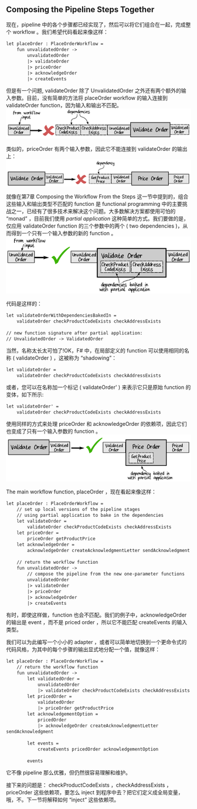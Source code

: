 ## Composing the Pipeline Steps Together

现在，pipeline 中的各个步骤都已经实现了，然后可以将它们组合在一起，完成整个 workflow 。我们希望代码看起来像这样：
```
let placeOrder : PlaceOrderWorkflow =
    fun unvalidatedOrder ->
        unvalidatedOrder
        |> validateOrder
        |> priceOrder
        |> acknowledgeOrder
        |> createEvents
```

但是有一个问题, validateOrder 除了 UnvalidatedOrder 之外还有两个额外的输入参数。目前，没有简单的方法将 placeOrder workflow 的输入连接到 validateOrder function，因为输入和输出不匹配。  
![image](./../images/workflow-input-validateOrder.png)  

类似的，priceOrder 有两个输入参数，因此它不能连接到 validateOrder 的输出上：  
![image](./../images/validateOrder-priceOrder.png)  

就像在第7章 Composing the Workflow From the Steps 这一节中提到的，组合这些输入和输出类型不匹配的 function 是 functional programming 中的主要挑战之一，已经有了很多技术来解决这个问题。大多数解决方案都使用可怕的 “monad” ，目前我们使用 *partial application* 这种简单的方式。我们要做的是，仅应用 validateOrder function 的三个参数中的两个 ( two dependencies )，从而得到一个只有一个输入参数的新的 function 。   
![image](./../images/validateOrder-partial-application.png)  

代码是这样的：
```
let validateOrderWithDependenciesBakedIn =
    validateOrder checkProductCodeExists checkAddressExists

// new function signature after partial application:
// UnvalidatedOrder -> ValidatedOrder
```
当然，名称太长太可怕了!OK，F# 中，在局部定义的 function 可以使用相同的名称 ( validateOrder ) ，这被称为 “shadowing”：
```
let validateOrder =
    validateOrder checkProductCodeExists checkAddressExists
```

或者，您可以在名称加一个标记 ( validateOrder' ) 来表示它只是原始 function 的变体，如下所示:
```
let validateOrder' =
    validateOrder checkProductCodeExists checkAddressExists
```

使用同样的方式来处理 priceOrder 和 acknowledgeOrder 的依赖项，因此它们也变成了只有一个输入参数的 function 。  
![image](./../images/priceOrder-partial-application.png)  

The main workflow function, placeOrder ，现在看起来像这样：
```
let placeOrder : PlaceOrderWorkflow =
    // set up local versions of the pipeline stages
    // using partial application to bake in the dependencies
    let validateOrder =
        validateOrder checkProductCodeExists checkAddressExists
    let priceOrder =
        priceOrder getProductPrice
    let acknowledgeOrder =
        acknowledgeOrder createAcknowledgmentLetter sendAcknowledgment

    // return the workflow function
    fun unvalidatedOrder ->
        // compose the pipeline from the new one-parameter functions
        unvalidatedOrder
        |> validateOrder
        |> priceOrder
        |> acknowledgeOrder
        |> createEvents
```

有时，即使这样做，function 也会不匹配。我们的例子中，acknowledgeOrder 的输出是 event ，而不是 priced order ，所以它不能匹配 createEvents 的输入类型。

我们可以为此编写一个小小的 adapter ，或者可以简单地切换到一个更命令式的代码风格，为其中的每个步骤的输出显式地分配一个值，就像这样：
```
let placeOrder : PlaceOrderWorkflow =
    // return the workflow function
    fun unvalidatedOrder ->
        let validatedOrder =
            unvalidatedOrder
            |> validateOrder checkProductCodeExists checkAddressExists
        let pricedOrder =
            validatedOrder
            |> priceOrder getProductPrice
        let acknowledgementOption =
            pricedOrder
            |> acknowledgeOrder createAcknowledgmentLetter sendAcknowledgment

        let events =
            createEvents pricedOrder acknowledgementOption

        events
```
它不像 pipeline 那么优雅，但仍然很容易理解和维护。

接下来的问题是： checkProductCodeExists ，checkAddressExists ，priceOrder 这些依赖项，要怎么 inject 到程序中去？把它们定义成全局变量，哦，不。下一节将解释如何 “inject” 这些依赖项。